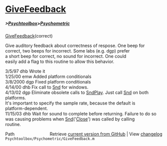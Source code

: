 # [GiveFeedback](GiveFeedback)
##### >[Psychtoolbox](Psychtoolbox)>[Psychometric](Psychometric)

 [GiveFeedback](GiveFeedback)(correct)  
  
 Give auditory feedback about correctness of respose.  One beep for  
 correct, two beeps for incorrect.  Some labs (e.g. dgp) prefer  
 a short beep for correct, no sound for incorrect.  One could  
 easily add a flag to this routine to allow this behavior.  
  
 3/5/97     dhb  Wrote it  
 1/25/00    emw  Added platform conditionals  
 3/8/2000   dgp  Fixed platform conditionals  
 4/14/00   dhb  Fix call to [Snd](Snd) for windows.  
 4/13/02    dgp  Eliminate obsolete calls to [SndPlay](SndPlay). Just call [Snd](Snd) on both platforms.  
                 It's important to specify the sample rate, because the default is  
                 platform-dependent.  
 11/15/03  dhb  Wait for sound to complete before returning.  Failure to do so  
                 was causing problems when [Snd](Snd)('[Close](Close)') was called by calling  
                 routine.  




<div class="code_header" style="text-align:right;">
  <span style="float:left;">Path&nbsp;&nbsp;</span> <span class="counter">Retrieve <a href=
  "https://raw.github.com/Psychtoolbox-3/Psychtoolbox-3/beta/Psychtoolbox/Psychometric/GiveFeedback.m">current version from GitHub</a> | View <a href=
  "https://github.com/Psychtoolbox-3/Psychtoolbox-3/commits/beta/Psychtoolbox/Psychometric/GiveFeedback.m">changelog</a></span>
</div>
<div class="code">
  <code>Psychtoolbox/Psychometric/GiveFeedback.m</code>
</div>

